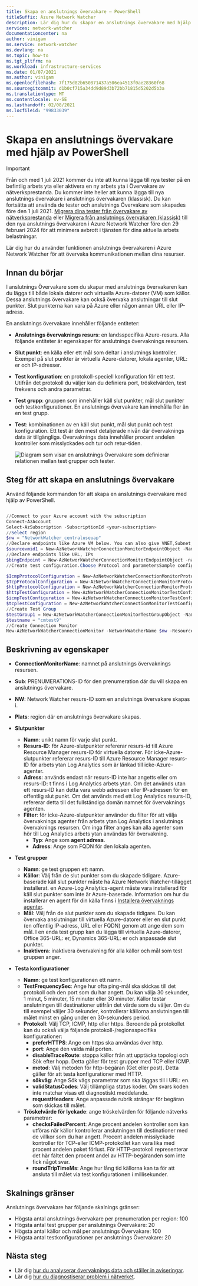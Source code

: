 ```yaml
---
title: Skapa en anslutnings övervakare – PowerShell
titleSuffix: Azure Network Watcher
description: Lär dig hur du skapar en anslutnings övervakare med hjälp av PowerShell.
services: network-watcher
documentationcenter: na
author: vinigam
ms.service: network-watcher
ms.devlang: na
ms.topic: how-to
ms.tgt_pltfrm: na
ms.workload: infrastructure-services
ms.date: 01/07/2021
ms.author: vinigam
ms.openlocfilehash: 7f175d82b650871437a506ea4513f0ae28360f68
ms.sourcegitcommit: d1b0cf715a34dd9d89d3b72bb71815d5202d5b3a
ms.translationtype: MT
ms.contentlocale: sv-SE
ms.lasthandoff: 02/08/2021
ms.locfileid: "99833039"
---
```

# <a name="create-a-connection-monitor-by-using-powershell"></a>Skapa en anslutnings övervakare med hjälp av PowerShell

> [!IMPORTANT]
> Från och med 1 juli 2021 kommer du inte att kunna lägga till nya tester på en befintlig arbets yta eller aktivera en ny arbets yta i Övervakare av nätverksprestanda. Du kommer inte heller att kunna lägga till nya anslutnings övervakare i anslutnings övervakaren (klassisk). Du kan fortsätta att använda de tester och anslutnings Övervakare som skapades före den 1 juli 2021. [Migrera dina tester från övervakare av nätverksprestanda](migrate-to-connection-monitor-from-network-performance-monitor.md) eller [Migrera från anslutnings övervakaren (klassisk)](migrate-to-connection-monitor-from-connection-monitor-classic.md) till den nya anslutnings övervakaren i Azure Network Watcher före den 29 februari 2024 för att minimera avbrott i tjänsten för dina aktuella arbets belastningar.


Lär dig hur du använder funktionen anslutnings övervakaren i Azure Network Watcher för att övervaka kommunikationen mellan dina resurser.


## <a name="before-you-begin"></a>Innan du börjar

I anslutnings Övervakare som du skapar med anslutnings övervakaren kan du lägga till både lokala datorer och virtuella Azure-datorer (VM) som källor. Dessa anslutnings övervakare kan också övervaka anslutningar till slut punkter. Slut punkterna kan vara på Azure eller någon annan URL eller IP-adress.

En anslutnings övervakare innehåller följande entiteter:

* **Anslutnings övervaknings resurs**: en landsspecifika Azure-resurs. Alla följande entiteter är egenskaper för anslutnings övervaknings resursen.
* **Slut punkt**: en källa eller ett mål som deltar i anslutnings kontroller. Exempel på slut punkter är virtuella Azure-datorer, lokala agenter, URL: er och IP-adresser.
* **Test konfiguration**: en protokoll-speciell konfiguration för ett test. Utifrån det protokoll du väljer kan du definiera port, tröskelvärden, test frekvens och andra parametrar.
* **Test grupp**: gruppen som innehåller käll slut punkter, mål slut punkter och testkonfigurationer. En anslutnings övervakare kan innehålla fler än en test grupp.
* **Test**: kombinationen av en käll slut punkt, mål slut punkt och test konfiguration. Ett test är den mest detaljerade nivån där övervaknings data är tillgängliga. Övervaknings data innehåller procent andelen kontroller som misslyckades och tur och retur-tiden.

    ![Diagram som visar en anslutnings Övervakare som definierar relationen mellan test grupper och tester.](./media/connection-monitor-2-preview/cm-tg-2.png)

## <a name="steps-to-create-a-connection-monitor"></a>Steg för att skapa en anslutnings övervakare

Använd följande kommandon för att skapa en anslutnings övervakare med hjälp av PowerShell.

```powershell

//Connect to your Azure account with the subscription
Connect-AzAccount
Select-AzSubscription -SubscriptionId <your-subscription>
//Select region
$nw = "NetworkWatcher_centraluseuap"
//Declare endpoints like Azure VM below. You can also give VNET,Subnet,Log Analytics workspace
$sourcevmid1 = New-AzNetworkWatcherConnectionMonitorEndpointObject -Name MyAzureVm -ResourceID /subscriptions/<your-subscription>/resourceGroups/<your resourceGroup>/providers/Microsoft.Compute/virtualMachines/<vm-name>
//Declare endpoints like URL, IPs
$bingEndpoint = New-AzNetworkWatcherConnectionMonitorEndpointObject -name Bing -Address www.bing.com # Destination URL
//Create test configuration.Choose Protocol and parametersSample configs below.

$IcmpProtocolConfiguration = New-AzNetworkWatcherConnectionMonitorProtocolConfigurationObject -IcmpProtocol
$TcpProtocolConfiguration = New-AzNetworkWatcherConnectionMonitorProtocolConfigurationObject -TcpProtocol -Port 80
$httpProtocolConfiguration = New-AzNetworkWatcherConnectionMonitorProtocolConfigurationObject -HttpProtocol -Port 443 -Method GET -RequestHeader @{Allow = "GET"} -ValidStatusCodeRange 2xx, 300-308 -PreferHTTPS
$httpTestConfiguration = New-AzNetworkWatcherConnectionMonitorTestConfigurationObject -Name http-tc -TestFrequencySec 60 -ProtocolConfiguration $httpProtocolConfiguration -SuccessThresholdChecksFailedPercent 20 -SuccessThresholdRoundTripTimeMs 30
$icmpTestConfiguration = New-AzNetworkWatcherConnectionMonitorTestConfigurationObject -Name icmp-tc -TestFrequencySec 30 -ProtocolConfiguration $icmpProtocolConfiguration -SuccessThresholdChecksFailedPercent 5 -SuccessThresholdRoundTripTimeMs 500
$tcpTestConfiguration = New-AzNetworkWatcherConnectionMonitorTestConfigurationObject -Name tcp-tc -TestFrequencySec 60 -ProtocolConfiguration $TcpProtocolConfiguration -SuccessThresholdChecksFailedPercent 20 -SuccessThresholdRoundTripTimeMs 30
//Create Test Group
$testGroup1 = New-AzNetworkWatcherConnectionMonitorTestGroupObject -Name testGroup1 -TestConfiguration $httpTestConfiguration, $tcpTestConfiguration, $icmpTestConfiguration -Source $sourcevmid1 -Destination $bingEndpoint,
$testname = "cmtest9"
//Create Connection Monitor
New-AzNetworkWatcherConnectionMonitor -NetworkWatcherName $nw -ResourceGroupName NetworkWatcherRG -Name $testname -TestGroup $testGroup1

```

## <a name="description-of-properties"></a>Beskrivning av egenskaper

* **ConnectionMonitorName**: namnet på anslutnings övervaknings resursen.

* **Sub**: PRENUMERATIONS-ID för den prenumeration där du vill skapa en anslutnings övervakare.

* **NW**: Network Watcher resurs-ID som en anslutnings övervakare skapas i.

* **Plats**: region där en anslutnings övervakare skapas.

* **Slutpunkter**
    * **Namn**: unikt namn för varje slut punkt.
    * **Resurs-ID**: för Azure-slutpunkter refererar resurs-id till Azure Resource Manager resurs-ID för virtuella datorer. För icke-Azure-slutpunkter refererar resurs-ID till Azure Resource Manager resurs-ID för arbets ytan Log Analytics som är länkad till icke-Azure-agenter.
    * **Adress**: används endast när resurs-ID inte har angetts eller om resurs-ID: t finns i Log Analytics arbets ytan. Om det används utan ett resurs-ID kan detta vara webb adressen eller IP-adressen för en offentlig slut punkt. Om det används med ett Log Analytics resurs-ID, refererar detta till det fullständiga domän namnet för övervaknings agenten.
    * **Filter**: för icke-Azure-slutpunkter använder du filter för att välja övervaknings agenter från arbets ytan Log Analytics i anslutnings övervaknings resursen. Om inga filter anges kan alla agenter som hör till Log Analytics arbets ytan användas för övervakning.
        * **Typ**: Ange som **agent adress**.
        * **Adress**: Ange som FQDN för den lokala agenten.

* **Test grupper**
    * **Namn**: ge test gruppen ett namn.
    * **Källor**: Välj från de slut punkter som du skapade tidigare. Azure-baserade käll slut punkter måste ha Azure Network Watcher-tillägget installerat. en Azure-Log Analytics-agent måste vara installerad för käll slut punkter som inte är Azure-baserade. Information om hur du installerar en agent för din källa finns i [Installera övervaknings agenter](./connection-monitor-overview.md#install-monitoring-agents).
    * **Mål**: Välj från de slut punkter som du skapade tidigare. Du kan övervaka anslutningar till virtuella Azure-datorer eller en slut punkt (en offentlig IP-adress, URL eller FQDN) genom att ange dem som mål. I en enda test grupp kan du lägga till virtuella Azure-datorer, Office 365-URL: er, Dynamics 365-URL: er och anpassade slut punkter.
    * **Inaktivera**: inaktivera övervakning för alla källor och mål som test gruppen anger.

* **Testa konfigurationer**
    * **Namn**: ge test konfigurationen ett namn.
    * **TestFrequencySec**: Ange hur ofta ping-mål ska skickas till det protokoll och den port som du har angett. Du kan välja 30 sekunder, 1 minut, 5 minuter, 15 minuter eller 30 minuter. Källor testar anslutningen till destinationer utifrån det värde som du väljer. Om du till exempel väljer 30 sekunder, kontrollerar källorna anslutningen till målet minst en gång under en 30-sekunders period.
    * **Protokoll**: Välj TCP, ICMP, http eller https. Beroende på protokollet kan du också välja följande protokoll-/regionsspecifika konfigurationer:
        * **preferHTTPS**: Ange om https ska användas över http.
        * **port**: Ange den valda mål porten.
        * **disableTraceRoute**: stoppa källor från att upptäcka topologi och Sök efter hopp. Detta gäller för test grupper med TCP eller ICMP.
        * **metod**: Välj metoden för http-begäran (Get eller post). Detta gäller för att testa konfigurationer med HTTP.
        * **sökväg**: Ange Sök vägs parametrar som ska läggas till i URL: en.
        * **validStatusCodes**: Välj tillämpliga status koder. Om svars koden inte matchar visas ett diagnostiskt meddelande.
        * **requestHeaders**: Ange anpassade rubrik strängar för begäran som skickas till målet.
    * **Tröskelvärde för lyckade**: ange tröskelvärden för följande nätverks parametrar:
        * **checksFailedPercent**: Ange procent andelen kontroller som kan utföras när källor kontrollerar anslutningen till destinationer med de villkor som du har angett. Procent andelen misslyckade kontroller för TCP-eller ICMP-protokollet kan vara lika med procent andelen paket förlust. För HTTP-protokoll representerar det här fältet den procent andel av HTTP-begäranden som inte fick något svar.
        * **roundTripTimeMs**: Ange hur lång tid källorna kan ta för att ansluta till målet via test konfigurationen i millisekunder.

## <a name="scale-limits"></a>Skalnings gränser

Anslutnings övervakare har följande skalnings gränser:

* Högsta antal anslutnings övervakare per prenumeration per region: 100
* Högsta antal test grupper per anslutnings Övervakare: 20
* Högsta antal källor och mål per anslutnings Övervakare: 100
* Högsta antal testkonfigurationer per anslutnings Övervakare: 20

## <a name="next-steps"></a>Nästa steg

* Lär dig [hur du analyserar övervaknings data och ställer in aviseringar](./connection-monitor-overview.md#analyze-monitoring-data-and-set-alerts).
* Lär dig [hur du diagnostiserar problem i nätverket](./connection-monitor-overview.md#diagnose-issues-in-your-network).
